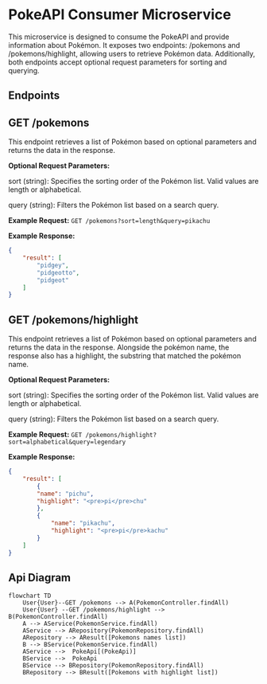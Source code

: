 # PokeAPI Consumer Microservice
This microservice is designed to consume the PokeAPI and provide information about Pokémon. It exposes two endpoints: /pokemons and /pokemons/highlight, allowing users to retrieve Pokémon data. Additionally, both endpoints accept optional request parameters for sorting and querying.

## Endpoints

## GET /pokemons
This endpoint retrieves a list of Pokémon based on optional parameters and returns the data in the response.

**Optional Request Parameters:**

sort (string): Specifies the sorting order of the Pokémon list. Valid values are length or alphabetical.

query (string): Filters the Pokémon list based on a search query.

**Example Request:**
```GET /pokemons?sort=length&query=pikachu``` 

**Example Response:**
```JSON
{
    "result": [
        "pidgey",
        "pidgeotto",
        "pidgeot"
    ]
}
```

## GET /pokemons/highlight
This endpoint retrieves a list of Pokémon based on optional parameters and returns the data in the response.
Alongside the pokémon name, the response also has a highlight, the substring that matched the pokémon name.

**Optional Request Parameters:**

sort (string): Specifies the sorting order of the Pokémon list. Valid values are length or alphabetical.

query (string): Filters the Pokémon list based on a search query.

**Example Request:**
```GET /pokemons/highlight?sort=alphabetical&query=legendary``` 

**Example Response:**
```JSON
{
    "result": [
        {
        "name": "pichu",
        "highlight": "<pre>pi</pre>chu"
        },
        {
            "name": "pikachu",
            "highlight": "<pre>pi</pre>kachu"
        }
    ]
}
``` 
## Api Diagram
```mermaid
flowchart TD
    User{User}--GET /pokemons --> A(PokemonController.findAll)
    User{User} --GET /pokemons/highlight --> B(PokemonController.findAll)
    A --> AService(PokemonService.findAll)
    AService --> ARepository(PokemonRepository.findAll)
    ARepository --> AResult([Pokemons names list])
    B --> BService(PokemonService.findAll)
    AService -->  PokeApi[(PokeApi)]
    BService -->  PokeApi
    BService --> BRepository(PokemonRepository.findAll)
    BRepository --> BResult([Pokemons with highlight list])
```